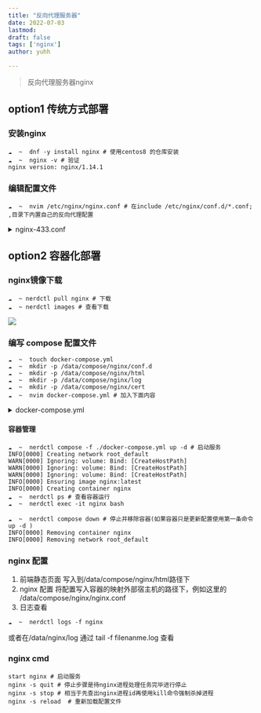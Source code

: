 ```yaml
---
title: "反向代理服务器"
date: 2022-07-03
lastmod: 
draft: false
tags: ['nginx']
author: yuhh

---
```


> 反向代理服务器nginx

## option1 传统方式部署

### 安装nginx

```shell
☁  ~  dnf -y install nginx # 使用centos8 的仓库安装
☁  ~  nginx -v # 验证
nginx version: nginx/1.14.1

```

### 编辑配置文件

```shell
☁  ~  nvim /etc/nginx/nginx.conf # 在include /etc/nginx/conf.d/*.conf; ,目录下内置自己的反向代理配置

```
<details>
    <summary>nginx-433.conf</summary>
    <pre>
        <code>
server {
        listen       443 ssl; #配置HTTPS的默认访问端口为443。如果在此处未配置HTTPS的默认访问端口，可能会导致Nginx无法启动。
        server_name  www.alkaid.club; #修改为您证书绑定的域名。
        ssl_certificate      /etc/nginx/cert/server.crt; #替换成您的证书文件的路径。
        ssl_certificate_key  /etc/nginx/cert/server.key; #替换成您的私钥文件的路径。
        ssl_session_cache    shared:SSL:1m;
        ssl_session_timeout  5m;
        ssl_ciphers  HIGH:!aNULL:!MD5; #加密套件。
        ssl_prefer_server_ciphers  on;
        location / {
                proxy_pass  http://localhost:8080;
                proxy_set_header Host $http_host;
                proxy_set_header X-Real-IP $remote_addr;
                proxy_set_header X-Forwarded-For $proxy_add_x_forwarded_for;
                # WebSocket proxying
                proxy_http_version 1.1;
                proxy_set_header Upgrade $http_upgrade;
                proxy_set_header Connection "upgrade";
                proxy_redirect off;
                proxy_read_timeout 120s;
        }
}
        </code>
    </pre>
</details>

## option2 容器化部署

### nginx镜像下载

```shell
☁  ~ nerdctl pull nginx # 下载
☁  ~ nerdctl images # 查看下载
```
![](/images/nginx.jpg)
### 编写 compose 配置文件

```shell
☁  ~  touch docker-compose.yml
☁  ~  mkdir -p /data/compose/nginx/conf.d
☁  ~  mkdir -p /data/compose/nginx/html
☁  ~  mkdir -p /data/compose/nginx/log
☁  ~  mkdir -p /data/compose/nginx/cert
☁  ~  nvim docker-compose.yml # 加入下面内容
```
<details>
    <summary>docker-compose.yml</summary>
    <pre>
        <code>
services:
  nginx:
    container_name: nginx
    image:  nginx:latest
    ports:
      - 80:80
      - 443:443
    restart: always  
    volumes:
      - /data/compose/nginx/nginx.conf:/etc/nginx/nginx.conf # 配置文件
      - /data/compose/nginx/conf.d:/etc/nginx/conf.d    # 配置文件
      - /data/compose/nginx/html:/usr/share/nginx/html  # 前端工程
      - /data/compose/nginx/log:/var/log/nginx          # 日志文件
      - /data/compose/nginx/cert:/etc/pki/nginx # HTTPS证书
        </code>
    </pre>
</details>

#### 容器管理
```
☁  ~  nerdctl compose -f ./docker-compose.yml up -d # 启动服务
INFO[0000] Creating network root_default
WARN[0000] Ignoring: volume: Bind: [CreateHostPath]
WARN[0000] Ignoring: volume: Bind: [CreateHostPath]
WARN[0000] Ignoring: volume: Bind: [CreateHostPath]
INFO[0000] Ensuring image nginx:latest
INFO[0000] Creating container nginx
☁  ~  nerdctl ps # 查看容器运行
☁  ~  nerdctl exec -it nginx bash

☁  ~  nerdctl compose down # 停止并移除容器(如果容器只是更新配置使用第一条命令 up -d )
INFO[0000] Removing container nginx
INFO[0000] Removing network root_default

```

### nginx 配置

1. 前端静态页面
    写入到/data/compose/nginx/html路径下
2. nginx 配置
    将配置写入容器的映射外部宿主机的路径下，例如这里的
    /data/compose/nginx/nginx.conf
3. 日志查看
```shell
☁  ~  nerdctl logs -f nginx 
```
或者在/data/nginx/log 通过 tail -f filenanme.log 查看

### nginx cmd

```shell
start nginx # 启动服务
nginx -s quit # 停止步骤是待nginx进程处理任务完毕进行停止
nginx -s stop # 相当于先查出nginx进程id再使用kill命令强制杀掉进程
nginx -s reload  # 重新加载配置文件
```